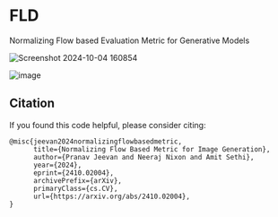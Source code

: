 # FLD
Normalizing Flow based Evaluation Metric for Generative Models

![Screenshot 2024-10-04 160854](https://github.com/user-attachments/assets/8d967143-7ce7-46b2-8502-34d5bc5982f6)

![image](https://github.com/user-attachments/assets/bc10bfad-f126-473b-9924-b8c588212b54)


## Citation
If you found this code helpful, please consider citing: 
```
@misc{jeevan2024normalizingflowbasedmetric,
      title={Normalizing Flow Based Metric for Image Generation}, 
      author={Pranav Jeevan and Neeraj Nixon and Amit Sethi},
      year={2024},
      eprint={2410.02004},
      archivePrefix={arXiv},
      primaryClass={cs.CV},
      url={https://arxiv.org/abs/2410.02004}, 
}

```
